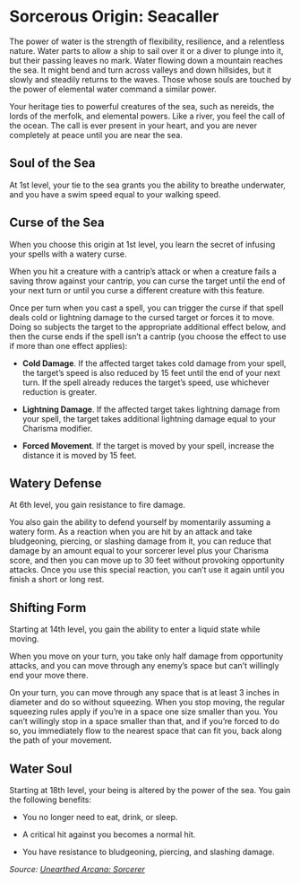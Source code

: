 # Sorcerous Origin: Seacaller
The power of water is the strength of flexibility, resilience, and a relentless nature. Water parts to allow a ship to sail over it or a diver to plunge into it, but their passing leaves no mark. Water flowing down a mountain reaches the sea. It might bend and turn across valleys and down hillsides, but it slowly and steadily returns to the waves. Those whose souls are touched by the power of elemental water command a similar power.

Your heritage ties to powerful creatures of the sea, such as nereids, the lords of the merfolk, and elemental powers. Like a river, you feel the call of the ocean. The call is ever present in your heart, and you are never completely at peace until you are near the sea.

## Soul of the Sea
At 1st level, your tie to the sea grants you the ability to breathe underwater, and you have a swim speed equal to your walking speed.

## Curse of the Sea
When you choose this origin at 1st level, you learn the secret of infusing your spells with a watery curse.

When you hit a creature with a cantrip’s attack or when a creature fails a saving throw against your cantrip, you can curse the target until the end of your next turn or until you curse a different creature with this feature.

Once per turn when you cast a spell, you can trigger the curse if that spell deals cold or lightning damage to the cursed target or forces it to move. Doing so subjects the target to the appropriate additional effect below, and then the curse ends if the spell isn’t a cantrip (you choose the effect to use if more than one effect applies):

* **Cold Damage**. If the affected target takes cold damage from your spell, the target’s speed is also reduced by 15 feet until the end of your next turn. If the spell already reduces the target’s speed, use whichever reduction is greater.

* **Lightning Damage**. If the affected target takes lightning damage from your spell, the target takes additional lightning damage equal to your Charisma modifier.

* **Forced Movement**. If the target is moved by your spell, increase the distance it is moved by 15 feet.

## Watery Defense
At 6th level, you gain resistance to fire damage.

You also gain the ability to defend yourself by momentarily assuming a watery form. As a reaction when you are hit by an attack and take bludgeoning, piercing, or slashing damage from it, you can reduce that damage by an amount equal to your sorcerer level plus your Charisma score, and then you can move up to 30 feet without provoking opportunity attacks. Once you use this special reaction, you can’t use it again until you finish a short or long rest.

## Shifting Form
Starting at 14th level, you gain the ability to enter a liquid state while moving.

When you move on your turn, you take only half damage from opportunity attacks, and you can move through any enemy’s space but can’t willingly end your move there.

On your turn, you can move through any space that is at least 3 inches in diameter and do so without squeezing. When you stop moving, the regular squeezing rules apply if you’re in a space one size smaller than you. You can’t willingly stop in a space smaller than that, and if you’re forced to do so, you immediately flow to the nearest space that can fit you, back along the path of your movement.

## Water Soul
Starting at 18th level, your being is altered by the power of the sea. You gain the following benefits:

* You no longer need to eat, drink, or sleep.

* A critical hit against you becomes a normal hit.

* You have resistance to bludgeoning, piercing, and slashing damage.

*Source: [Unearthed Arcana: Sorcerer](https://dnd.wizards.com/articles/unearthed-arcana/sorcerer)*